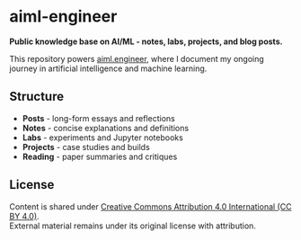 # aiml-engineer

**Public knowledge base on AI/ML - notes, labs, projects, and blog posts.**

This repository powers [aiml.engineer](https://aiml.engineer), where I document my ongoing journey in artificial intelligence and machine learning.

## Structure
- **Posts** - long-form essays and reflections  
- **Notes** - concise explanations and definitions  
- **Labs** - experiments and Jupyter notebooks  
- **Projects** - case studies and builds  
- **Reading** - paper summaries and critiques  

## License
Content is shared under [Creative Commons Attribution 4.0 International (CC BY 4.0)](https://creativecommons.org/licenses/by/4.0/).  
External material remains under its original license with attribution.
